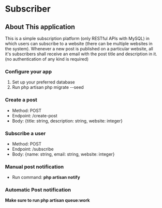 # Subscriber

## About This application

This is a simple subscription platform (only RESTful APIs with MySQL) in which users can subscribe to a website (there can be multiple websites in the system). Whenever a new post is published on a particular website, all it's subscribers shall receive an email with the post title and description in it. (no authentication of any kind is required)

### Configure your app
1. Set up your preferred database
2. Run php artisan php migrate --seed

### Create a post
* Method: POST
* Endpoint: /create-post
* Body: {title: string, description: string, website: integer}

### Subscribe a user
* Method: POST
* Endpoint: /subscribe
* Body: {name: string, email: string, website: integer}


### Manual post notification

* Run command: **php artisan notify**

### Automatic Post notification
**Make sure to run php artisan queue:work**
